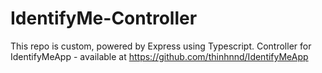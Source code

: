 # IdentifyMe-Controller
This repo is custom, powered by Express using Typescript.
Controller for IdentifyMeApp - available at https://github.com/thinhnnd/IdentifyMeApp
